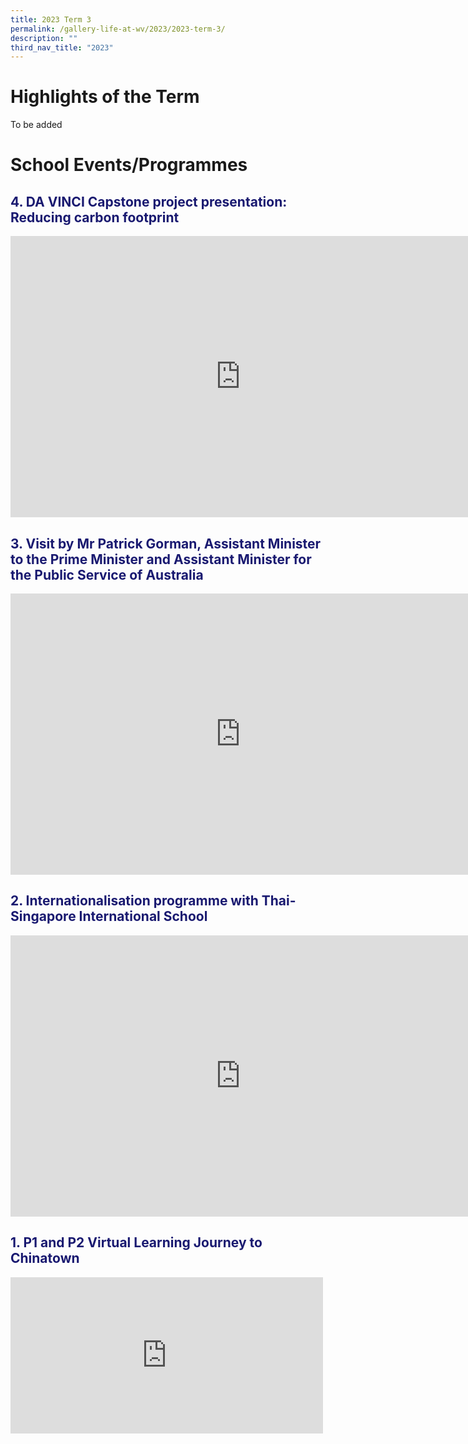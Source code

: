 ```yaml
---
title: 2023 Term 3
permalink: /gallery-life-at-wv/2023/2023-term-3/
description: ""
third_nav_title: "2023"
---
```

# Highlights of the Term
To be added

# School Events/Programmes
<h2 style="color:midnightblue">4. DA VINCI Capstone project presentation: Reducing carbon footprint</h2>

<iframe src="https://docs.google.com/presentation/d/e/2PACX-1vRAmrO-Yd-Ad1R1xkDbNHCg6E9sg4IzmHkrXbxkOzLCehHs8v-CTL2cunBQ3UFeUf1LglMT7FR6WUTd/embed?start=false&amp;loop=true&amp;delayms=3000" frameborder="0" width="735" height="450" allowfullscreen="true"></iframe>

<h2 style="color:midnightblue">3. Visit by Mr Patrick Gorman, Assistant Minister to the Prime Minister and  Assistant Minister for the Public Service of Australia</h2>

<iframe src="https://docs.google.com/presentation/d/e/2PACX-1vSjhf8vI2WdclGa9otmLjzsV4DlI5afJPeOlB1fF9jcCJsXZGEDEO4i-1Vwvwa5DjYg98hjH7OsiGTY/embed?start=false&amp;loop=true&amp;delayms=3000" frameborder="0" width="735" height="450" allowfullscreen="true"></iframe>

<h2 style="color:midnightblue">2. Internationalisation programme with Thai-Singapore International School </h2>

<iframe src="https://docs.google.com/presentation/d/e/2PACX-1vTgaUC_fy7owOJiJbtzka50tAixobOPyx0p5VT5l7rFjenRl9WjIJaQ1byfX6ouFvDv-yo0zGi95w9X/embed?start=false&amp;loop=true&amp;delayms=3000" frameborder="0" width="735" height="450" allowfullscreen="true"></iframe>

<h2 style="color:midnightblue">1. P1 and P2 Virtual Learning Journey to Chinatown</h2>

<iframe src="https://www.facebook.com/plugins/post.php?href=https%3A%2F%2Fwww.facebook.com%2Fwestviewpri%2Fposts%2Fpfbid0kknjC82jJKnQJK47HXfBoiogBHTSmFktfybfDKU9HXNZUWs1uYbjAGNkDCDGDBoel&amp;show_text=true&amp;width=500" width="500" height="250" style="border:none;overflow:hidden" scrolling="no" frameborder="0" allowfullscreen="true" allow="autoplay; clipboard-write; encrypted-media; picture-in-picture; web-share"></iframe>